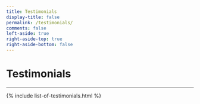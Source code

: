 ```yaml
---
title: Testimonials
display-title: false
permalink: /testimonials/
comments: false
left-aside: true
right-aside-top: true
right-aside-bottom: false
---
```


# Testimonials
<hr class="uk-divider-small uk-text-center">
{% include list-of-testimonials.html %}
